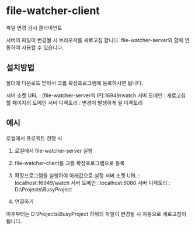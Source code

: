# file-watcher-client
파일 변경 감시 클라이언트

서버의 파일이 변경될 시 브라우저를 새로고침 합니다.
file-watcher-server와 함께 연동하여 사용할 수 있습니다.

## 설치방법

폴더에 다운로드 받아서 크롬 확장프로그램에 등록하시면 됩니다.

서버 소켓 URL : [file-watcher-server의 IP]:16949/watch
서버 도메인 : 새로고침 할 페이지의 도메인
서버 디렉토리 : 변경이 발생하게 될 디렉토리

## 예시

로컬에서 프로젝트 진행 시

1. 로컬에서 file-watcher-server 실행

2. file-watcher-client를 크롬 확장프로그램으로 등록

3. 확장프로그램을 실행하여 아래값으로 설정
서버 소켓 URL : localhost:16949/watch
서버 도메인 : localhost:8080
서버 디렉토리 : D:\Projects\BusyProject

4. 연결하기

이후부터는 D:\Projects\BusyProject 하위의 파일이 변경될 시 자동으로 새로고침이 됩니다.

